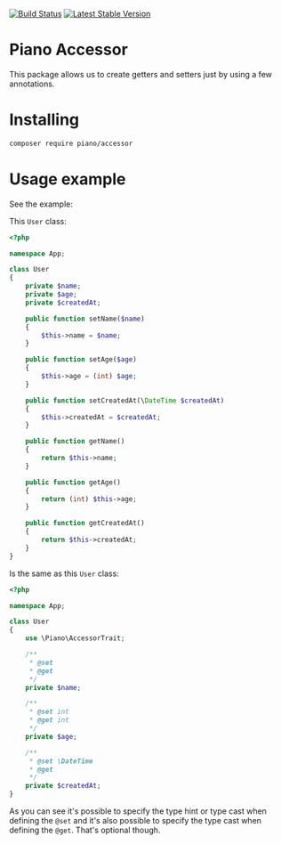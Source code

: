 [![Build Status](https://travis-ci.org/diogocavilha/piano-accessor.svg?branch=master)](https://travis-ci.org/diogocavilha/piano-accessor)
[![Latest Stable Version](https://img.shields.io/packagist/v/piano/accessor.svg?style=flat-square)](https://packagist.org/packages/piano/accessor)

# Piano Accessor

This package allows us to create getters and setters just by using a few annotations.

# Installing

```sh
composer require piano/accessor
```

# Usage example

See the example:

This `User` class:

```php
<?php

namespace App;

class User
{
    private $name;
    private $age;
    private $createdAt;

    public function setName($name)
    {
        $this->name = $name;
    }

    public function setAge($age)
    {
        $this->age = (int) $age;
    }

    public function setCreatedAt(\DateTime $createdAt)
    {
        $this->createdAt = $createdAt;
    }

    public function getName()
    {
        return $this->name;
    }

    public function getAge()
    {
        return (int) $this->age;
    }

    public function getCreatedAt()
    {
        return $this->createdAt;
    }
}
```

Is the same as this `User` class:

```php
<?php

namespace App;

class User
{
    use \Piano\AccessorTrait;

    /**
     * @set
     * @get
     */
    private $name;

    /**
     * @set int
     * @get int
     */
    private $age;

    /**
     * @set \DateTime
     * @get
     */
    private $createdAt;
}
```

As you can see it's possible to specify the type hint or type cast when defining the `@set` and it's also possible to specify the type cast when defining the `@get`.
That's optional though.
